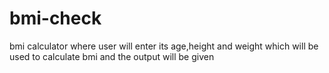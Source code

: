 # bmi-check
bmi calculator where user will enter its age,height and weight which will be used to calculate bmi and the output will be given

